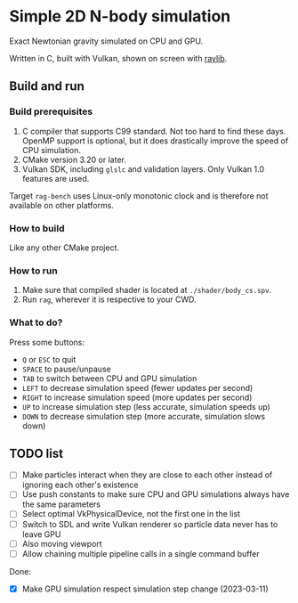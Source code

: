 # Simple 2D N-body simulation
Exact Newtonian gravity simulated on CPU and GPU.

Written in C, built with Vulkan, shown on screen with [raylib](https://github.com/raysan5/raylib).

## Build and run

### Build prerequisites

1. C compiler that supports C99 standard. Not too hard to find these days.
   OpenMP support is optional, but it does drastically improve the speed of CPU simulation.
2. CMake version 3.20 or later.
3. Vulkan SDK, including `glslc` and validation layers. Only Vulkan 1.0 features are used.

Target `rag-bench` uses Linux-only monotonic clock and is therefore not available on other platforms.

### How to build

Like any other CMake project.

### How to run

1. Make sure that compiled shader is located at `./shader/body_cs.spv`.
2. Run `rag`, wherever it is respective to your CWD.

### What to do?

Press some buttons:

* `Q` or `ESC` to quit
* `SPACE` to pause/unpause
* `TAB` to switch between CPU and GPU simulation
* `LEFT` to decrease simulation speed (fewer updates per second)
* `RIGHT` to increase simulation speed (more updates per second)
* `UP` to increase simulation step (less accurate, simulation speeds up)
* `DOWN` to decrease simulation step (more accurate, simulation slows down)

## TODO list

- [ ] Make particles interact when they are close to each other instead of ignoring each other's existence
- [ ] Use push constants to make sure CPU and GPU simulations always have the same parameters
- [ ] Select optimal VkPhysicalDevice, not the first one in the list
- [ ] Switch to SDL and write Vulkan renderer so particle data never has to leave GPU
- [ ] Also moving viewport
- [ ] Allow chaining multiple pipeline calls in a single command buffer

Done:

- [x] Make GPU simulation respect simulation step change (2023-03-11)
